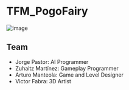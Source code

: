 # TFM_PogoFairy


![image](https://user-images.githubusercontent.com/95531829/210343327-d7276d05-0f6d-469e-af49-36662f4327ee.png)









 
## Team
- Jorge Pastor: AI Programmer
- Zuhaitz Martínez: Gameplay Programmer
- Arturo Manteola: Game and Level Designer
- Victor Fabra: 3D Artist
